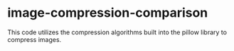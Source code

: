 # image-compression-comparison
This code utilizes the compression algorithms built into the pillow library to compress images.
